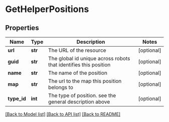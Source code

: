 # GetHelperPositions

## Properties
Name | Type | Description | Notes
------------ | ------------- | ------------- | -------------
**url** | **str** | The URL of the resource | [optional] 
**guid** | **str** | The global id unique across robots that identifies this position | [optional] 
**name** | **str** | The name of the position | [optional] 
**map** | **str** | The url to the map this position belongs to | [optional] 
**type_id** | **int** | The type of position. see the general description above | [optional] 

[[Back to Model list]](../README.md#documentation-for-models) [[Back to API list]](../README.md#documentation-for-api-endpoints) [[Back to README]](../README.md)


